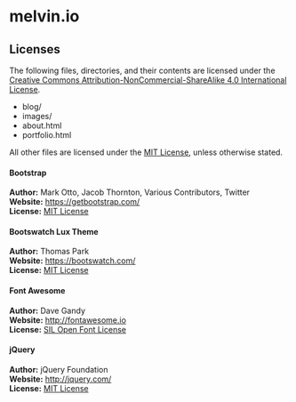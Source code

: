 melvin.io
=========

Licenses
--------
The following files, directories, and their contents are licensed under the [Creative Commons Attribution-NonCommercial-ShareAlike 4.0 International License](https://creativecommons.org/licenses/by-nc/4.0/).
* blog/
* images/
* about.html
* portfolio.html

All other files are licensed under the [MIT License](LICENSE), unless otherwise stated.  

#### Bootstrap
**Author:** Mark Otto, Jacob Thornton, Various Contributors, Twitter  
**Website:** <https://getbootstrap.com/>  
**License:** [MIT License](https://github.com/twbs/bootstrap/blob/master/LICENSE)  

#### Bootswatch Lux Theme
**Author:** Thomas Park  
**Website:** <https://bootswatch.com/>  
**License:** [MIT License](https://github.com/thomaspark/bootswatch/blob/gh-pages/LICENSE)  

#### Font Awesome
**Author:** Dave Gandy  
**Website:** <http://fontawesome.io>  
**License:** [SIL Open Font License](http://scripts.sil.org/OFL)  

#### jQuery
**Author:** jQuery Foundation  
**Website:** <http://jquery.com/>  
**License:** [MIT License](https://github.com/jquery/jquery/blob/master/LICENSE.txt)  
